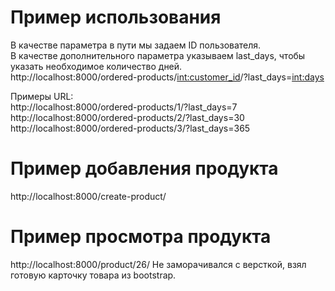 # Пример использования
В качестве параметра в пути мы задаем ID пользователя.  
В качестве дополнительного параметра указываем last_days, чтобы указать необходимое количество дней.  
http://localhost:8000/ordered-products/<int:customer_id>/?last_days=<int:days>  

Примеры URL:  
http://localhost:8000/ordered-products/1/?last_days=7  
http://localhost:8000/ordered-products/2/?last_days=30  
http://localhost:8000/ordered-products/3/?last_days=365

# Пример добавления продукта
http://localhost:8000/create-product/  

# Пример просмотра продукта
http://localhost:8000/product/26/
Не заморачивался с версткой, взял готовую карточку товара из bootstrap.